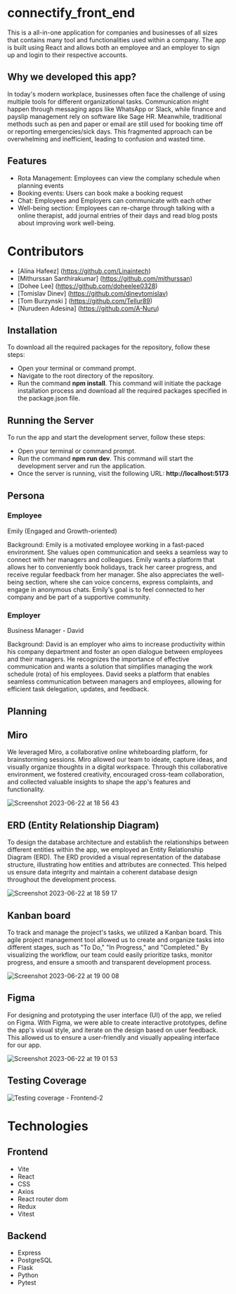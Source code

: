 # connectify_front_end
This is a all-in-one application for companies and businesses of all sizes that contains many tool and functionalities used within a company. The app is built using React and allows both an employee and an employer to sign up and login to their respective accounts.

## Why we developed this app?

In today's modern workplace, businesses often face the challenge of using multiple tools for different organizational tasks. Communication might happen through messaging apps like WhatsApp or Slack, while finance and payslip management rely on software like Sage HR. Meanwhile, traditional methods such as pen and paper or email are still used for booking time off or reporting emergencies/sick days. This fragmented approach can be overwhelming and inefficient, leading to confusion and wasted time.

## Features
- Rota Management: Employees can view the complany schedule when planning events
- Booking events: Users can book make a booking request
- Chat: Employees and Employers can communicate with each other
- Well-being section: Employees can re-charge through talking with a online therapist, add journal entries of their days and read blog posts about improving work well-being.

# Contributors 
- [Alina Hafeez] (https://github.com/Linaintech)
- [Mithurssan Santhirakumar] (https://github.com/mithurssan)
- [Dohee Lee] (https://github.com/doheelee0328)
- [Tomislav Dinev] (https://github.com/dinevtomislav)
- [Tom Burzynski ] (https://github.com/Tellur89)
- [Nurudeen Adesina] (https://github.com/A-Nuru)


## Installation

To download all the required packages for the repository, follow these steps:

- Open your terminal or command prompt.
- Navigate to the root directory of the repository.
- Run the command **npm install**. This command will initiate the package installation process and download all the required packages specified in the package.json file.


## Running the Server

To run the app and start the development server, follow these steps:

- Open your terminal or command prompt.
- Run the command **npm run dev**. This command will start the development server and run the application.
- Once the server is running, visit the following URL: **http://localhost:5173**

## Persona 

### Employee

Emily (Engaged and Growth-oriented)

Background: Emily is a motivated employee working in a fast-paced environment. She values open communication and seeks a seamless way to connect with her managers and colleagues. Emily wants a platform that allows her to conveniently book holidays, track her career progress, and receive regular feedback from her manager. She also appreciates the well-being section, where she can voice concerns, express complaints, and engage in anonymous chats. Emily's goal is to feel connected to her company and be part of a supportive community.

### Employer 

Business Manager - David

Background: David is an employer who aims to increase productivity within his company department and foster an open dialogue between employees and their managers. He recognizes the importance of effective communication and wants a solution that simplifies managing the work schedule (rota) of his employees. David seeks a platform that enables seamless communication between managers and employees, allowing for efficient task delegation, updates, and feedback.

## Planning

## Miro 

We leveraged Miro, a collaborative online whiteboarding platform, for brainstorming sessions. Miro allowed our team to ideate, capture ideas, and visually organize thoughts in a digital workspace. Through this collaborative environment, we fostered creativity, encouraged cross-team collaboration, and collected valuable insights to shape the app's features and functionality.

![Screenshot 2023-06-22 at 18 56 43](https://github.com/mithurssan/connectify_frontend/assets/112406576/40bba05b-98f5-4818-ba1b-29cb9d41e9f7)


## ERD (Entity Relationship Diagram)

To design the database architecture and establish the relationships between different entities within the app, we employed an Entity Relationship Diagram (ERD). The ERD provided a visual representation of the database structure, illustrating how entities and attributes are connected. This helped us ensure data integrity and maintain a coherent database design throughout the development process.

![Screenshot 2023-06-22 at 18 59 17](https://github.com/mithurssan/connectify_frontend/assets/112406576/d4d58b38-b825-4d7d-97d2-836a8b2590bd)

## Kanban board

To track and manage the project's tasks, we utilized a Kanban board. This agile project management tool allowed us to create and organize tasks into different stages, such as "To Do," "In Progress," and "Completed." By visualizing the workflow, our team could easily prioritize tasks, monitor progress, and ensure a smooth and transparent development process.

![Screenshot 2023-06-22 at 19 00 08](https://github.com/mithurssan/connectify_frontend/assets/112406576/e1d92f31-195f-4b35-a600-6fa3c9b82ca2)


## Figma

For designing and prototyping the user interface (UI) of the app, we relied on Figma. With Figma, we were able to create interactive prototypes, define the app's visual style, and iterate on the design based on user feedback. This allowed us to ensure a user-friendly and visually appealing interface for our app.

![Screenshot 2023-06-22 at 19 01 53](https://github.com/mithurssan/connectify_frontend/assets/112406576/a22e09dc-6788-4d28-903f-33c1369cfecd)

## Testing Coverage

![Testing coverage - Frontend-2](https://github.com/mithurssan/connectify_frontend/assets/112406576/37d4c560-359c-4dfd-8ec8-c460f5b254e1)


# Technologies
## Frontend
- Vite
- React
- CSS
- Axios
- React router dom
- Redux
- Vitest

## Backend 
- Express
- PostgreSQL
- Flask
- Python
- Pytest



